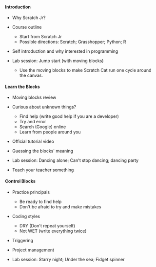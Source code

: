#### Introduction

+ Why Scratch Jr?

+ Course outline
    - Start from Scratch Jr
	- Possible directions: Scratch; Grasshopper; Python; R

+ Self introduction and why interested in programming

+ Lab session: Jump start (with moving blocks)
    - Use the moving blocks to make Scratch Cat run one cycle around
      the canvas.

#### Learn the Blocks

+ Moving blocks review

+ Curious about unknown things?
    - Find help (write good help if you are a developer)
	- Try and error
	- Search (Google) online
	- Learn from people around you

+ Official tutorial video

+ Guessing the blocks' meaning

+ Lab session: Dancing alone; Can't stop dancing; dancing party

+ Teach your teacher something

#### Control Blocks

+ Practice principals
    - Be ready to find help
	- Don't be afraid to try and make mistakes

+ Coding styles
    - DRY (Don't repeat yourself)
	- Not WET (write everything twice)
	
+ Triggering

+ Project management

+ Lab session: Starry night; Under the sea; Fidget spinner
